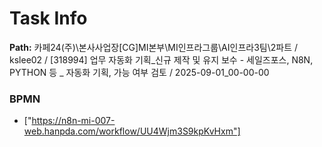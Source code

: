 # Task Info

**Path:** 카페24(주)\본사사업장\[CG]MI본부\MI인프라그룹\AI인프라3팀\2파트 / kslee02 / [318994] 업무 자동화 기획_신규 제작 및 유지 보수 - 세일즈포스, N8N, PYTHON 등 _ 자동화 기획, 가능 여부 검토 / 2025-09-01_00-00-00

### BPMN
- ["https://n8n-mi-007-web.hanpda.com/workflow/UU4Wjm3S9kpKvHxm"]

